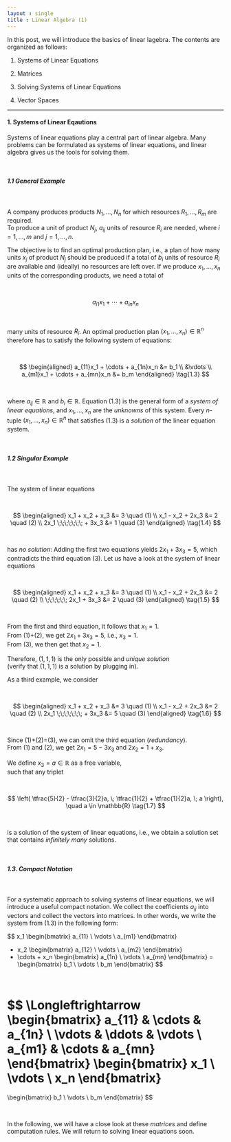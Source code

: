 ```yaml
---
layout : single
title : Linear Algebra (1)
--- 
```


In this post, we will introduce the basics of linear lagebra. The contents are organized as follows: 

1. Systems of Linear Equations

2. Matrices

3. Solving Systems of Linear Equations 

4. Vector Spaces

---

#### 1. Systems of Linear Eqautions 

Systems of linear equations play a central part of linear algebra. Many problems can be formulated as systems of linear equations, and linear algebra gives us the tools for solving them.

<br>

##### 1.1 General Example

<br>

A company produces products $N_1, \dots, N_n$ for which resources $R_1, \dots, R_m$ are required.  
To produce a unit of product $N_j$, $a_{ij}$ units of resource $R_i$ are needed, where $i = 1, \dots, m$ and $j = 1, \dots, n$.

The objective is to find an optimal production plan, i.e., a plan of how many units $x_j$ of product $N_j$ should be produced if a total of $b_i$ units of resource $R_i$ are available and (ideally) no resources are left over. If we produce $x_1, \dots, x_n$ units of the corresponding products, we need a total of

<br>

$$
a_{i1}x_1 + \cdots + a_{in}x_n
\tag{1.2}
$$

<br>

many units of resource $R_i$. An optimal production plan $(x_1, \dots, x_n) \in \mathbb{R}^n$ therefore has to satisfy the following system of equations:

<br>

$$
\begin{aligned}
a_{11}x_1 + \cdots + a_{1n}x_n &= b_1 \\
&\vdots \\
a_{m1}x_1 + \cdots + a_{mn}x_n &= b_m
\end{aligned}
\tag{1.3}
$$

<br>

where $a_{ij} \in \mathbb{R}$ and $b_i \in \mathbb{R}$. Equation (1.3) is the general form of a *system of linear equations*, and $x_1, \dots, x_n$ are the *unknowns* of this system. Every $n$-tuple $(x_1, \dots, x_n) \in \mathbb{R}^n$ that satisfies (1.3) is a *solution* of the linear equation system.

<br>

##### 1.2 Singular Example

<br>

The system of linear equations  

<br>

$$
\begin{aligned}
x_1 + x_2 + x_3 &= 3 \quad (1) \\
x_1 - x_2 + 2x_3 &= 2 \quad (2) \\
2x_1 \;\;\;\;\;\;\; + 3x_3 &= 1 \quad (3)
\end{aligned}
\tag{1.4}
$$

<br>

has *no solution*: Adding the first two equations yields $2x_1 + 3x_3 = 5$, which contradicts the third equation (3). Let us have a look at the system of linear equations 

<br>

$$
\begin{aligned}
x_1 + x_2 + x_3 &= 3 \quad (1) \\
x_1 - x_2 + 2x_3 &= 2 \quad (2) \\
\;\;\;\;\;\; 2x_1 + 3x_3 &= 2 \quad (3)
\end{aligned}
\tag{1.5}
$$

<br>

From the first and third equation, it follows that $x_1 = 1$.  
From (1)+(2), we get $2x_1 + 3x_3 = 5$, i.e., $x_3 = 1$.  
From (3), we then get that $x_2 = 1$.  

Therefore, $(1,1,1)$ is the only possible and *unique solution*  
(verify that $(1,1,1)$ is a solution by plugging in).  

As a third example, we consider  

<br>

$$
\begin{aligned}
x_1 + x_2 + x_3 &= 3 \quad (1) \\
x_1 - x_2 + 2x_3 &= 2 \quad (2) \\
2x_1 \;\;\;\;\;\;\; + 3x_3 &= 5 \quad (3)
\end{aligned}
\tag{1.6}
$$

<br>

Since (1)+(2)=(3), we can omit the third equation (*redundancy*).  
From (1) and (2), we get $2x_1 = 5 - 3x_3$ and $2x_2 = 1 + x_3$.  

We define $x_3 = a \in \mathbb{R}$ as a free variable,  
such that any triplet  

<br>

$$
\left( \tfrac{5}{2} - \tfrac{3}{2}a, \; \tfrac{1}{2} + \tfrac{1}{2}a, \; a \right), 
\quad a \in \mathbb{R}
\tag{1.7}
$$

<br>

is a solution of the system of linear equations, i.e., we obtain a solution set that contains *infinitely many* solutions.  

<br>

##### 1.3. Compact Notation 

<br>

For a systematic approach to solving systems of linear equations, we will introduce a useful compact notation. 
We collect the coefficients $a_{ij}$ into vectors and collect the vectors into matrices. 
In other words, we write the system from (1.3) in the following form:

$$
x_1 
\begin{bmatrix}
a_{11} \\
\vdots \\
a_{m1}
\end{bmatrix}
+ x_2
\begin{bmatrix}
a_{12} \\
\vdots \\
a_{m2}
\end{bmatrix}
+ \cdots + x_n
\begin{bmatrix}
a_{1n} \\
\vdots \\
a_{mn}
\end{bmatrix}
=
\begin{bmatrix}
b_1 \\
\vdots \\
b_m
\end{bmatrix}
$$

<br>

$$
\Longleftrightarrow
\begin{bmatrix}
a_{11} & \cdots & a_{1n} \\
\vdots & \ddots & \vdots \\
a_{m1} & \cdots & a_{mn}
\end{bmatrix}
\begin{bmatrix}
x_1 \\
\vdots \\
x_n
\end{bmatrix}
=
\begin{bmatrix}
b_1 \\
\vdots \\
b_m
\end{bmatrix}
$$

<br>

In the following, we will have a close look at these *matrices* and define computation rules. We will return to solving linear equations soon.

